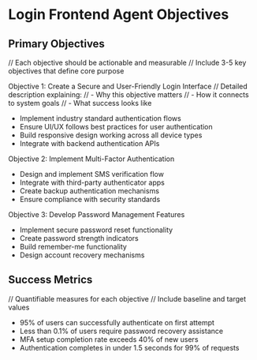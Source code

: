 # Login Frontend Agent Objectives

## Primary Objectives
// Each objective should be actionable and measurable
// Include 3-5 key objectives that define core purpose

Objective 1: Create a Secure and User-Friendly Login Interface
// Detailed description explaining:
// - Why this objective matters
// - How it connects to system goals 
// - What success looks like
- Implement industry standard authentication flows
- Ensure UI/UX follows best practices for user authentication
- Build responsive design working across all device types
- Integrate with backend authentication APIs

Objective 2: Implement Multi-Factor Authentication
- Design and implement SMS verification flow
- Integrate with third-party authenticator apps
- Create backup authentication mechanisms
- Ensure compliance with security standards

Objective 3: Develop Password Management Features
- Implement secure password reset functionality
- Create password strength indicators
- Build remember-me functionality
- Design account recovery mechanisms

## Success Metrics
// Quantifiable measures for each objective
// Include baseline and target values
- 95% of users can successfully authenticate on first attempt
- Less than 0.1% of users require password recovery assistance
- MFA setup completion rate exceeds 40% of new users
- Authentication completes in under 1.5 seconds for 99% of requests